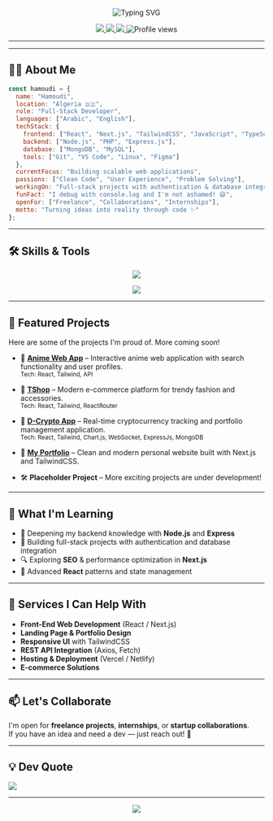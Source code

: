 <!-- Banner -->
<p align="center">
  <img src="https://readme-typing-svg.herokuapp.com?font=Fira+Code&weight=600&size=32&pause=1000&color=36BCF7&center=true&vCenter=true&width=500&lines=Hi%2C+I'm+Hamoudi+%F0%9F%91%8B;Passionate+Software+Developer;From+Algeria+%F0%9F%87%A9%F0%9F%87%BF;Building+Digital+Experiences" alt="Typing SVG" />
</p>

<p align="center">
  <a href="https://hamoudicode.netlify.app" target="_blank">
    <img src="https://img.shields.io/badge/🌐_Portfolio-hamoudicode.netlify.app-36BCF7?style=for-the-badge&logo=google-chrome&logoColor=white" />
  </a>
  <a href="mailto:hamodicode9@gmail.com">
    <img src="https://img.shields.io/badge/📧_Gmail-Email-EA4335?style=for-the-badge&logo=gmail&logoColor=white" />
  </a>
  <a href="https://github.com/deko2004">
    <img src="https://img.shields.io/github/followers/deko2004?label=Follow&style=for-the-badge&color=36BCF7&logoColor=white" />
  </a>
  <img src="https://komarev.com/ghpvc/?username=deko2004&style=for-the-badge&color=36BCF7" alt="Profile views" />
</p>

---

---

## 👨‍💻 About Me

```javascript
const hamoudi = {
  name: "Hamoudi",
  location: "Algeria 🇩🇿",
  role: "Full-Stack Developer",
  languages: ["Arabic", "English"],
  techStack: {
    frontend: ["React", "Next.js", "TailwindCSS", "JavaScript", "TypeScript"],
    backend: ["Node.js", "PHP", "Express.js"],
    database: ["MongoDB", "MySQL"],
    tools: ["Git", "VS Code", "Linux", "Figma"]
  },
  currentFocus: "Building scalable web applications",
  passions: ["Clean Code", "User Experience", "Problem Solving"],
  workingOn: "Full-stack projects with authentication & database integration",
  funFact: "I debug with console.log and I'm not ashamed! 😄",
  openFor: ["Freelance", "Collaborations", "Internships"],
  motto: "Turning ideas into reality through code ✨"
};
```

---

## 🛠️ Skills & Tools

<p align="center">
  <a href="https://skillicons.dev">
    <img src="https://skillicons.dev/icons?i=react,nextjs,tailwind,nodejs,php,js,ts,mongodb,mysql,express&theme=dark" />
  </a>
</p>

<p align="center">
  <a href="https://skillicons.dev">  
    <img src="https://skillicons.dev/icons?i=vscode,git,linux,figma&theme=dark" />
  </a>
</p>

---

## 💼 Featured Projects

Here are some of the projects I'm proud of. More coming soon!

- 🔗 **[Anime Web App](https://another-anime-app.vercel.app/)** – Interactive anime web application with search functionality and user profiles.  
  <sup>Tech: React, Tailwind, API</sup>

- 🔗 **[TShop](https://tshopone.netlify.app/)** – Modern e-commerce platform for trendy fashion and accessories.  
  <sup>Tech: React, Tailwind, ReactRouter</sup>

- 🔗 **[D-Crypto App](https://jjtrading.site/)** – Real-time cryptocurrency tracking and portfolio management application.  
  <sup>Tech: React, Tailwind, Chart.js, WebSocket, ExpressJs, MongoDB</sup>

- 🔗 **[My Portfolio](https://hamoudicode.netlify.app/)** – Clean and modern personal website built with Next.js and TailwindCSS.

- 🛠️ **Placeholder Project** – More exciting projects are under development!

---

## 🧠 What I'm Learning

- 📌 Deepening my backend knowledge with **Node.js** and **Express**
- 🚀 Building full-stack projects with authentication and database integration
- 🔍 Exploring **SEO** & performance optimization in **Next.js**
- 🎨 Advanced **React** patterns and state management

---

## 🧩 Services I Can Help With

- **Front-End Web Development** (React / Next.js)
- **Landing Page & Portfolio Design**
- **Responsive UI** with TailwindCSS
- **REST API Integration** (Axios, Fetch)
- **Hosting & Deployment** (Vercel / Netlify)
- **E-commerce Solutions**

---

## 📫 Let's Collaborate

I'm open for **freelance projects**, **internships**, or **startup collaborations**.  
If you have an idea and need a dev — just reach out! 🚀

---

## 💡 Dev Quote
![](https://quotes-github-readme.vercel.app/api?type=horizontal&theme=github_dark)

---

<p align="center">
  <img src="https://capsule-render.vercel.app/api?type=waving&color=36BCF7&height=100&section=footer" />
</p>
